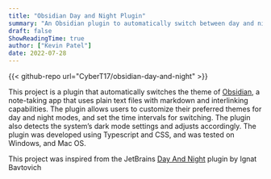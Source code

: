 ```yaml
---
title: "Obsidian Day and Night Plugin"
summary: "An Obsidian plugin to automatically switch between day and night themes based on a set schedule"
draft: false
ShowReadingTime: true
author: ["Kevin Patel"]
date: 2022-07-28
---
```


{{< github-repo url="CyberT17/obsidian-day-and-night" >}}

This project is a plugin that automatically switches the theme of [Obsidian](https://obsidian.md/), a note-taking app that uses plain text files with markdown and interlinking capabilities. The plugin allows users to customize their preferred themes for day and night modes, and set the time intervals for switching. The plugin also detects the system’s dark mode settings and adjusts accordingly. The plugin was developed using Typescript and CSS, and was tested on Windows, and Mac OS.

This project was inspired from the JetBrains [Day And Night](https://plugins.jetbrains.com/plugin/12006-day-and-night) plugin by Ignat Bavtovich

